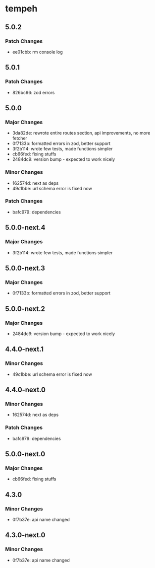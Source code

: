 # tempeh

## 5.0.2

### Patch Changes

- ee01cbb: rm console log

## 5.0.1

### Patch Changes

- 826bc96: zod errors

## 5.0.0

### Major Changes

- 3da82de: rewrote entire routes section, api improvements, no more fetcher
- 0f7133b: formatted errors in zod, better support
- 3f2b114: wrote few tests, made functions simpler
- cb66fed: fixing stuffs
- 2484dc9: version bump - expected to work nicely

### Minor Changes

- 162574d: next as deps
- 49c1bbe: url schema error is fixed now

### Patch Changes

- bafc979: dependencies

## 5.0.0-next.4

### Major Changes

- 3f2b114: wrote few tests, made functions simpler

## 5.0.0-next.3

### Major Changes

- 0f7133b: formatted errors in zod, better support

## 5.0.0-next.2

### Major Changes

- 2484dc9: version bump - expected to work nicely

## 4.4.0-next.1

### Minor Changes

- 49c1bbe: url schema error is fixed now

## 4.4.0-next.0

### Minor Changes

- 162574d: next as deps

### Patch Changes

- bafc979: dependencies

## 5.0.0-next.0

### Major Changes

- cb66fed: fixing stuffs

## 4.3.0

### Minor Changes

- 0f7b37e: api name changed

## 4.3.0-next.0

### Minor Changes

- 0f7b37e: api name changed
